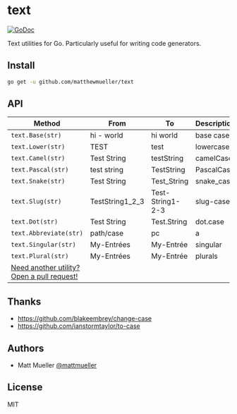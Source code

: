 # text

[![GoDoc](https://godoc.org/github.com/matthewmueller/text?status.svg)](https://godoc.org/github.com/matthewmueller/text)

Text utilities for Go. Particularly useful for writing code generators.

## Install

```sh
go get -u github.com/matthewmueller/text
```

## API

| Method                                                                                        | From            | To               | Description |
| --------------------------------------------------------------------------------------------- | --------------- | ---------------- | ----------- |
| `text.Base(str)`                                                                              | hi - world      | hi world         | base case   |
| `text.Lower(str)`                                                                             | TEST            | test             | lowercase   |
| `text.Camel(str)`                                                                             | Test String     | testString       | camelCase   |
| `text.Pascal(str)`                                                                            | test string     | TestString       | PascalCase  |
| `text.Snake(str)`                                                                             | Test String     | Test_String      | snake_case  |
| `text.Slug(str)`                                                                              | TestString1_2_3 | Test-String1-2-3 | slug-case   |
| `text.Dot(str)`                                                                               | Test String     | Test.String      | dot.case    |
| `text.Abbreviate(str)`                                                                        | path/case       | pc               | a           |
| `text.Singular(str)`                                                                          | My-Entrées      | My-Entrée        | singular    |
| `text.Plural(str)`                                                                            | My-Entrées      | My-Entrée        | plurals     |
| [Need another utility? Open a pull request!](https://github.com/matthewmueller/go-text/pulls) |

## Thanks

- https://github.com/blakeembrey/change-case
- https://github.com/ianstormtaylor/to-case

## Authors

- Matt Mueller [@mattmueller](https://twitter.com/mattmueller)

## License

MIT
